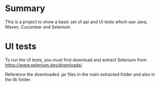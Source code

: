 # Summary

This is a project to show a basic set of api and UI tests which use Java, Maven, Cucumber and Selenium.

# UI tests

To run the UI tests, you must first download and extract Selenium from https://www.selenium.dev/downloads/

Reference the downloaded .jar files in the main extracted folder and also in the lib folder.
